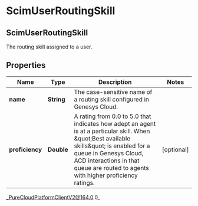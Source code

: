 # ScimUserRoutingSkill

## ScimUserRoutingSkill
The routing skill assigned to a user.

## Properties

|Name | Type | Description | Notes|
|------------ | ------------- | ------------- | -------------|
| **name** | **String** | The case-sensitive name of a routing skill configured in Genesys Cloud. | |
| **proficiency** | **Double** | A rating from 0.0 to 5.0 that indicates how adept an agent is at a particular skill. When \&quot;Best available skills\&quot; is enabled for a queue in Genesys Cloud, ACD interactions in that queue are routed to agents with higher proficiency ratings. | [optional] |



_PureCloudPlatformClientV2@164.0.0_
